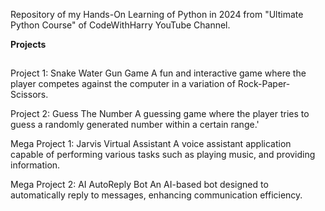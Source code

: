 Repository of my Hands-On Learning of Python in 2024 from "Ultimate Python Course" of CodeWithHarry YouTube Channel.

**Projects**
##

Project 1: Snake Water Gun Game
A fun and interactive game where the player competes against the computer in a variation of Rock-Paper-Scissors.

Project 2: Guess The Number
A guessing game where the player tries to guess a randomly generated number within a certain range.'

Mega Project 1: Jarvis Virtual Assistant
A voice assistant application capable of performing various tasks such as playing music, and providing information.

Mega Project 2: AI AutoReply Bot
An AI-based bot designed to automatically reply to messages, enhancing communication efficiency.
##
